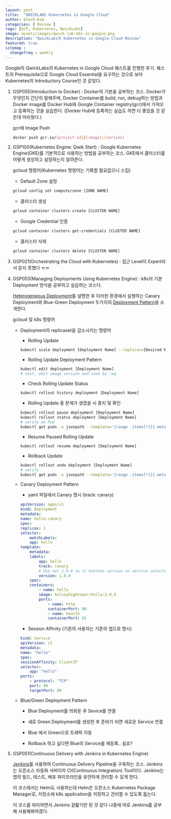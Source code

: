 ```yaml
---
layout: post
title:  "QWICKLABS Kubernetes in Google Cloud"
author: Enoch-Kim
categories: [ Review ]
tags: [GCP, Kubernetes, QwickLabs]
image: assets/images/qwick-lab-k8s-in-google.png
description: "QwickLabs의 Kubernetes in Google Cloud Review"
featured: true
sitemap :
  changefreq : weekly
---
```


Google의 QwickLabs의 Kubernetes in Google Cloud 퀘스트를 진행한 후기.
퀘스트의 Prerequisite으로 Google Cloud Essential을 요구하는 것으로 보아 Kubernetes의 Introductory Course인 것 같았다.

1. GSP055(Introduction to Docker) : Docker의 기본을 공부하는 코스. Docker가 무엇인지 간단히 말해주며, Docker Container를 build, run, debug하는 방법과 Docker image를 Docker Hub와 Google Container registry(gcr)에서 가져오고 등록하는 것을 실습한다. (Docker Hub에 등록하는 실습도 하면 더 좋았을 것 같은데 아쉬웠다.)

    gcr에 Image Push

    ```sh
    docker push gcr.io/[project-id]/[image]:[version]
    ```

2. GSP100(Kubernetes Engine: Qwik Start) : Google Kubernetes Engine(GKE)를 기본적으로 사용하는 방법을 공부하는 코스. GKE에서 클러스터를 어떻게 생성하고 설정하는지 알려준다.

    gcloud 명령어(Kubernetes 명령어는 기록할 필요없으니 스킵)

    - Default Zone 설정

    ```sh
    gcloud config set compute/zone [ZONE NAME]
    ```

    - 클러스터 생성

    ```sh
    gcloud container clusters create [CLUSTER NAME]
    ```

    - Google Credential 인증

    ```sh
    gcloud container clusters get-credentials [CLUSTER NAME]
    ```

    - 클러스터 삭제

    ```sh
    gcloud container clusters delete [CLUSTER NAME]
    ```

3. GSP021(Orchestrating the Cloud with Kubernetes) : 접근 Level이 Expert라서 듣지 못했다 ㅠㅠ

4. GSP053(Managing Deployments Using Kubernetes Engine) : k8s의 기본 Deployment 방식을 공부하고 실습하는 코스다.

    [Heterogeneous Deployment](../k8s-heterogeneous-deploy)를 설명한 후 이러한 환경에서 실행하는 Canary Deployment와 Blue-Green Deployment 두가지의 [Deployment Pattern](../k8s-deployment-pattern)을 소개한다.

    gcloud 및 k8s 명령어

    - Deployment의 replicaset을 감소시키는 명령어

        - Rolling Update

        ```sh
        kubectl scale deployment [Deployment Name] --replicas=[Desired Num]
        ```

        - Rolling Update Deployment Pattern

        ```sh
        kubectl edit deployment [Deployment Name]
        # next, edit image version and save by :wq
        ```

        - Check Rolling Update Status

        ```sh
        kubectl rollout history deployment [Deployment Name]
        ```

        - Rolling Update 중 문제가 생겼을 시 중지 및 확인

        ```sh
        kubectl rollout pause deployment [Deployment Name]
        kubectl rollout status deployment [Deployment Name]
        # verify on Pod
        kubectl get pods -o jsonpath --template='{range .items[*]}{.metadata.name}{"\t"}{"\t"}{.spec.containers[0].image}{"\n"}{end}'
        ```

        - Resume Paused Rolling Update

        ```sh
        kubectl rollout resume deployment [Deployment Name]
        ```

        - Rollback Update

        ```sh
        kubectl rollout undo deployment [Deployment Name]
        # verify
        kubectl get pods -o jsonpath --template='{range .items[*]}{.metadata.name}{"\t"}{"\t"}{.spec.containers[0].image}{"\n"}{end}'
        ```

    - Canary Deployment Pattern

        - yaml 파일에서 Canary 명시 (track: canary)

        ```yaml
        apiVersion: apps/v1
        kind: Deployment
        metadata:
        name: hello-canary
        spec:
        replicas: 1
        selector:
            matchLabels:
            app: hello
        template:
            metadata:
            labels:
                app: hello
                track: canary
                # Use ver 1.0.0 so it matches version on service selector
                version: 1.0.0
            spec:
            containers:
                - name: hello
                image: kelseyhightower/hello:2.0.0
                ports:
                    - name: http
                    containerPort: 80
                    - name: health
                    containerPort: 81
        ```

        - Session Affinity (기존의 사용자는 기존의 앱으로 명시)

        ```yaml
        kind: Service
        apiVersion: v1
        metadata:
        name: "hello"
        spec:
        sessionAffinity: ClientIP
        selector:
            app: "hello"
        ports:
            - protocol: "TCP"
            port: 80
            targetPort: 80
        ```

    - Blue/Green Deployment Pattern

        - Blue Deployment를 띄워둔 후 Sevice를 연결

        - 새로 Green Deployment를 생성한 후 준비가 되면 새로운 Service 연결

        - Blue 에서 Green으로 트래픽 이동

        - Rollback 하고 싶다면 Blue의 Service를 재등록.. 쉽죠?

5. GSP051(Continuous Delivery with Jenkins in Kubernetes Engine)

    [Jenkins](https://www.jenkins.io/)를 사용하여 Continuous Delivery Pipeline을 구축하는 코스.
    Jenkins는 오픈소스 자동화 서버이자 CI(Continuous Integration) Tool이다.
    Jenkins는 앱의 빌드, 테스트, 배포 파이프라인을 유연하게 관리할 수 있게 한다.

    이 코스에서는 Helm도 사용하는데 Helm은 오픈소스 Kubernetes Package Manager로,
    저장소에 k8s application을 저장하고 관리할 수 있도록 돕는다.

    이 코스를 따라하면서 Jenkins 겉핥기만 된 것 같다 나중에 따로 Jenkins를 공부해 사용해봐야겠다.
